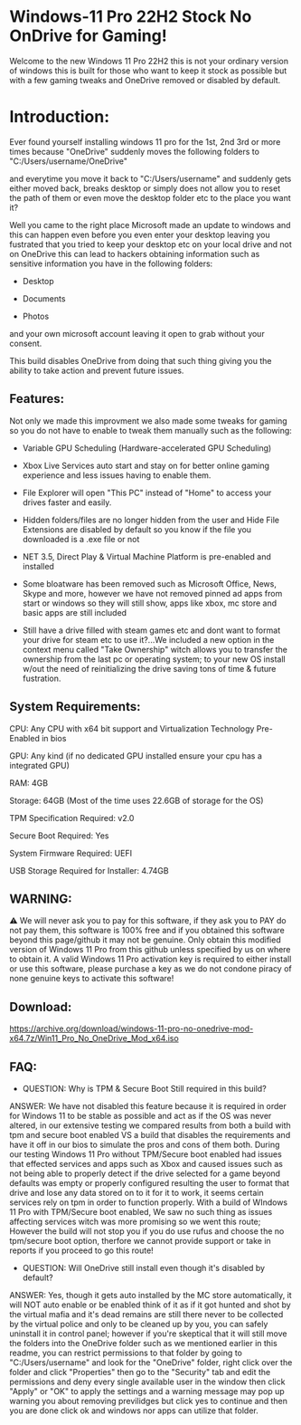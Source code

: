 # Windows-11 Pro 22H2 Stock No OnDrive for Gaming! #

Welcome to the new Windows 11 Pro 22H2 this is not your ordinary version of windows this is built for those who want to keep it stock as possible but with a few gaming tweaks and OneDrive removed or disabled by default.

# Introduction: #

Ever found yourself installing windows 11 pro for the 1st, 2nd 3rd or more times because "OneDrive" suddenly moves the following folders to "C:/Users/username/OneDrive"

and everytime you move it back to "C:/Users/username" and suddenly gets either moved back, breaks desktop or simply does not allow you to reset the path of them or even move the desktop folder etc to the place you want it?

Well you came to the right place Microsoft made an update to windows and this can happen even before you even enter your desktop leaving you fustrated that you tried to keep your desktop etc on your local drive and not on OneDrive this can lead to hackers obtaining information such as sensitive information you have in the following folders:

- Desktop

- Documents

- Photos

and your own microsoft account leaving it open to grab without your consent.

This build disables OneDrive from doing that such thing giving you the ability to take action and prevent future issues.

## Features: ##

Not only we made this improvment we also made some tweaks for gaming so you do not have to enable to tweak them manually such as the following:

- Variable GPU Scheduling (Hardware-accelerated GPU Scheduling)

- Xbox Live Services auto start and stay on for better online gaming experience and less issues having to enable them.

- File Explorer will open "This PC" instead of "Home" to access your drives faster and easily.

- Hidden folders/files are no longer hidden from the user and Hide File Extensions are disabled by default so you know if the file you downloaded is a .exe file or not

- NET 3.5, Direct Play & Virtual Machine Platform is pre-enabled and installed

- Some bloatware has been removed such as Microsoft Office, News, Skype and more, however we have not removed pinned ad apps from start or windows so they will still show, apps like xbox, mc store and basic apps are still included

-  Still have a drive filled with steam games etc and dont want to format your drive for steam etc to use it?...We included a new option in the context menu called "Take Ownership" witch allows you to transfer the ownership from the last pc or operating system; to your new OS install w/out the need of reinitializing the drive saving tons of time & future fustration.

## System Requirements: ##

CPU: Any CPU with x64 bit support and Virtualization Technology Pre-Enabled in bios

GPU: Any kind (if no dedicated GPU installed ensure your cpu has a integrated GPU)

RAM: 4GB

Storage: 64GB (Most of the time uses 22.6GB of storage for the OS)

TPM Specification Required: v2.0

Secure Boot Required: Yes

System Firmware Required: UEFI

USB Storage Required for Installer: 4.74GB


## WARNING: ##

⚠️ We will never ask you to pay for this software, if they ask you to PAY do not pay them, this software is 100% free and if you obtained this software beyond this page/github it may not be genuine. Only obtain this modified version of Windows 11 Pro from this github unless specified by us on where to obtain it. A valid Windows 11 Pro activation key is required to either install or use this software, please purchase a key as we do not condone piracy of none genuine keys to activate this software!

## Download: ##

https://archive.org/download/windows-11-pro-no-onedrive-mod-x64.7z/Win11_Pro_No_OneDrive_Mod_x64.iso


## FAQ: ##

- QUESTION: Why is TPM & Secure Boot Still required in this build?

ANSWER: We have not disabled this feature because it is required in order for Windows 11 to be stable as possible and act as if the OS was never altered, in our extensive testing we compared results from both a build with tpm and secure boot enabled VS a build that disables the requirements and have it off in our bios to simulate the pros and cons of them both. During our testing Windows 11 Pro without TPM/Secure boot enabled had issues that effected services and apps such as Xbox and caused issues such as not being able to properly detect if the drive selected for a game beyond defaults was empty or properly configured resulting the user to format that drive and lose any data stored on to it for it to work, it seems certain services rely on tpm in order to function properly. With a build of WIndows 11 Pro with TPM/Secure boot enabled, We saw no such thing as issues affecting services witch was more promising so we went this route; However the build will not stop you if you do use rufus and choose the no tpm/secure boot option, therfore we cannot provide support or take in reports if you proceed to go this route!


- QUESTION: Will OneDrive still install even though it's disabled by default?

ANSWER: Yes, though it gets auto installed by the MC store automatically, it will NOT auto enable or be enabled think of it as if it got hunted and shot by the virtual mafia and it's dead remains are still there never to be collected by the virtual police and only to be cleaned up by you, you can safely uninstall it in control panel; however if you're skeptical that it will still move the folders into the OneDrive folder such as we mentioned earlier in this readme, you can restrict permissions to that folder by going to "C:/Users/username" and look for the "OneDrive" folder, right click over the folder and click "Properties" then go to the "Security" tab and edit the permissions and deny every single available user in the window then click "Apply" or "OK" to apply the settings and a warning message may pop up warning you about removing previlidges but click yes to continue and then you are done click ok and windows nor apps can utilize that folder.
